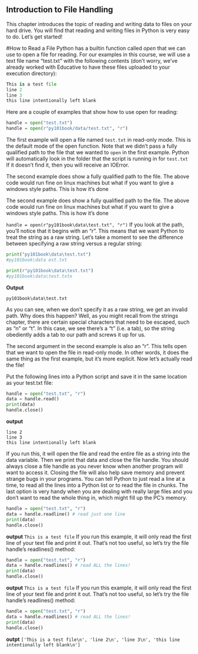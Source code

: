 ## Introduction to File Handling
This chapter introduces the topic of reading and writing data to files on your hard drive. You will find that reading and writing files in Python is very easy to do. Let’s get started!

#How to Read a File
Python has a builtin function called *open* that we can use to open a file for reading. For our examples in this course, we will use a text file name “test.txt” with the following contents (don’t worry, we’ve already worked with Educative to have these files uploaded to your execution directory):
```python
This is a test file
line 2
line 3
this line intentionally left blank
```
Here are a couple of examples that show how to use open for reading:
```python
handle = open("test.txt")
handle = open(r"py101book/data/test.txt", "r")
```
The first example will open a file named ``test.txt`` in read-only mode. This is the default mode of the open function. Note that we didn’t pass a fully qualified path to the file that we wanted to ``open`` in the first example. Python will automatically look in the folder that the script is running in for ```test.txt```
If it doesn’t find it, then you will receive an IOError.

The second example does show a fully qualified path to the file. The above code would run fine on linux machines but what if you want to give a windows style paths. This is how it’s done

The second example does show a fully qualified path to the file. The above code would run fine on linux machines but what if you want to give a windows style paths. This is how it’s done

```handle = open(r"py101book\data\test.txt", "r")```
If you look at the path, you’ll notice that it begins with an “r”. This means that we want Python to treat the string as a raw string. Let’s take a moment to see the difference between specifying a raw string versus a regular string:
```python
print("py101book\data\test.txt")
#py101book\data	est.txt

print(r"py101book\data\test.txt")
#py101book\data\test.txtx
```
**Output**
```py101book\data	est.txt
py101book\data\test.txt
```
As you can see, when we don’t specify it as a raw string, we get an invalid path. Why does this happen? Well, as you might recall from the strings chapter, there are certain special characters that need to be escaped, such as “n” or “t”. In this case, we see there’s a “t” (i.e. a tab), so the string obediently adds a tab to our path and screws it up for us.

The second argument in the second example is also an “r”. This tells open that we want to open the file in read-only mode. In other words, it does the same thing as the first example, but it’s more explicit. Now let’s actually read the file!

Put the following lines into a Python script and save it in the same location as your test.txt file:

```python
handle = open("test.txt", "r")
data = handle.read()
print(data)
handle.close()
```
**output**
```is a test file
line 2
line 3
this line intentionally left blank
```

If you run this, it will open the file and read the entire file as a string into the data variable. Then we print that data and close the file handle. You should always close a file handle as you never know when another program will want to access it. Closing the file will also help save memory and prevent strange bugs in your programs. You can tell Python to just read a line at a time, to read all the lines into a Python list or to read the file in chunks. The last option is very handy when you are dealing with really large files and you don’t want to read the whole thing in, which might fill up the PC’s memory.
```python
handle = open("test.txt", "r")
data = handle.readline() # read just one line
print(data)
handle.close()
```
**output**
```This is a test file```
If you run this example, it will only read the first line of your text file and print it out. That’s not too useful, so let’s try the file handle’s readlines() method:
```python
handle = open("test.txt", "r")
data = handle.readlines() # read ALL the lines!
print(data)
handle.close()
```
**output**
```This is a test file```
If you run this example, it will only read the first line of your text file and print it out. That’s not too useful, so let’s try the file handle’s readlines() method:
```python
handle = open("test.txt", "r")
data = handle.readlines() # read ALL the lines!
print(data)
handle.close()
```
**outpt**
```['This is a test file\n', 'line 2\n', 'line 3\n', 'this line intentionally left blank\n']```







